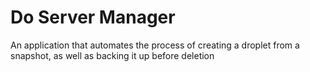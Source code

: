 # Do Server Manager

An application that automates the process of creating a droplet from a snapshot, as well as backing it up before deletion
